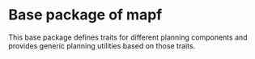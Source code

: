 # Base package of mapf

This base package defines traits for different planning components and provides
generic planning utilities based on those traits.
